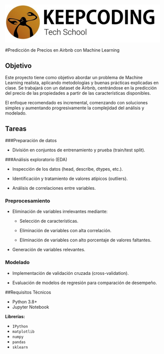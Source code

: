 ![Keepcoding](keepcoding.png)

#Predicción de Precios en Airbnb con Machine Learning

## **Objetivo**

Este proyecto tiene como objetivo abordar un problema de Machine Learning realista, aplicando metodologías y buenas prácticas explicadas en clase. Se trabajará con un dataset de Airbnb, centrándose en la predicción del precio de las propiedades a partir de las características disponibles.

El enfoque recomendado es incremental, comenzando con soluciones simples y aumentando progresivamente la complejidad del análisis y modelado.

## **Tareas**

###Preparación de datos

* División en conjuntos de entrenamiento y prueba (train/test split).

###Análisis exploratorio (EDA)

* Inspección de los datos (head, describe, dtypes, etc.).

* Identificación y tratamiento de valores atípicos (outliers).

* Análisis de correlaciones entre variables.

### Preprocesamiento

* Eliminación de variables irrelevantes mediante:

	* Selección de características.

	* Eliminación de variables con alta correlación.

	* Eliminación de variables con alto porcentaje de valores faltantes.

* Generación de variables relevantes.

### Modelado

* Implementación de validación cruzada (cross-validation).

* Evaluación de modelos de regresión para comparación de desempeño.

##Requisitos Técnicos
* Python 3.8+
* Jupyter Notebook

**Librerías:**

- `IPython`
- `matplotlib`
- `numpy`
- `pandas`
- `sklearn`
